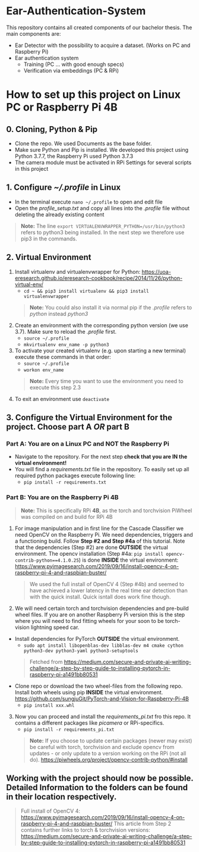 # Ear-Authentication-System
This repository contains all created components of our bachelor thesis.
The main components are:
- Ear Detector with the possibility to acquire a dataset. (Works on PC and Raspberry Pi)
- Ear authentication system
	- Training (PC ... with good enough specs)
	- Verification via embeddings (PC & RPi)

# How to set up this project on Linux PC or Raspberry Pi 4B

## 0. Cloning, Python & Pip
- Clone the repo. We used Documents as the base folder.
- Make sure Python and Pip is installed. We developed this project using Python 3.7.7, the Raspberry Pi used Python 3.7.3
- The camera module must be activated in RPi Settings for several scripts in this project

## 1. Configure _~/.profile_ in Linux
- In the terminal execute `nano ~/.profile` to open and edit file
- Open the _profile_setup.txt_ and copy all lines into the _.profile_ file without deleting the already existing content
> **Note:** The line `export VIRTUALENVWRAPPER_PYTHON=/usr/bin/python3` refers to python3 being installed.
> In the next step we therefore use pip3 in the commands.

## 2. Virtual Environment
1. Install virtualenv and virtualenvwrapper for Python: https://uoa-eresearch.github.io/eresearch-cookbook/recipe/2014/11/26/python-virtual-env/
	* `cd ~ && pip3 install virtualenv && pip3 install virtualenvwrapper`
	> **Note:** You could also install it via normal pip if the _.profile_ refers to _python_ instead _python3_ 
2. Create an environment with the corresponding python version (we use 3.7). Make sure to reload the _.profile_ first.
	* `source ~/.profile`
	* `mkvirtualenv env_name -p python3`
3. To activate your created virtualenv (e.g. upon starting a new terminal) execute these commands in that order:
	* `source ~/.profile`
	* `workon env_name`
	> **Note:** Every time you want to use the environment you need to execute this step 2.3 
4. To exit an environment use `deactivate`

## 3. Configure the Virtual Environment for the project. Choose part A _OR_ part B

### Part A: You are on a Linux PC and NOT the Raspberry Pi
- Navigate to the repository. For the next step **check that you are IN the virtual environment!**
- You will find a _requirements.txt_ file in the repository. To easily set up all required python packages execute following line:
	* `pip install -r requirements.txt`

### Part B: You are on the Raspberry Pi 4B
> **Note:** This is specifically RPi **4B**, as the torch and torchvision PiWheel was compiled on and build for RPi 4B
1. For image manipulation and in first line for the Cascade Classifier we need OpenCV on the Raspberry Pi. We need dependencies, triggers and a functioning build. Follow **Step #2 and Step #4a** of this tutorial. Note that the dependencies (Step #2) are done **OUTSIDE** the virtual environment. The opencv installation (Step #4a: `pip install opencv-contrib-python==4.1.0.25`) is done **INSIDE** the virtual environment: https://www.pyimagesearch.com/2019/09/16/install-opencv-4-on-raspberry-pi-4-and-raspbian-buster/
	> We used the full install of OpenCV 4 (Step #4b) and seemed to have achieved a lower latency in the real time ear detection than with the quick install. Quick isntall does work fine though.

2. We will need certain torch and torchvision dependencies and pre-build wheel files. If you are on another Raspberry Pi version this is the step where you will need to find fitting wheels for your soon to be torch-vision lightning speed car.
* Install dependencies for PyTorch **OUTSIDE** the virtual environment.
	* `sudo apt install libopenblas-dev libblas-dev m4 cmake cython python3-dev python3-yaml python3-setuptools`
	> Fetched from https://medium.com/secure-and-private-ai-writing-challenge/a-step-by-step-guide-to-installing-pytorch-in-raspberry-pi-a1491bb80531
* Clone repo or download the two wheel-files from the following repo. Install both wheels using pip **INSIDE** the virtual environment. https://github.com/sungjuGit/PyTorch-and-Vision-for-Raspberry-Pi-4B
	* `pip install xxx.whl`

3. Now you can proceed and install the _requirements_pi.txt_ fro this repo. It contains a different packages like _picamera_ or RPi-specifics.
	* `pip install -r requirements_pi.txt`
	> **Note:** If you choose to update certain packages (newer may exist) be careful with torch, torchvision and exclude opencv from updates - or only update to a version working on the RPi (not all do). https://piwheels.org/project/opencv-contrib-python/#install
 

## Working with the project should now be possible. Detailed Information to the folders can be found in their location respectively.

> Full install of OpenCV 4: https://www.pyimagesearch.com/2019/09/16/install-opencv-4-on-raspberry-pi-4-and-raspbian-buster/
> This article from Step 2 contains further links to torch & torchvision versions: https://medium.com/secure-and-private-ai-writing-challenge/a-step-by-step-guide-to-installing-pytorch-in-raspberry-pi-a1491bb80531
